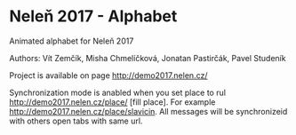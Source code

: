 # Neleň 2017 - Alphabet

Animated alphabet for Neleň 2017

Authors: Vít Zemčík, Misha Chmelíčková, Jonatan Pastirčák, Pavel Studeník

Project is available on page http://demo2017.nelen.cz/

Synchronization mode is anabled when you set place to rul http://demo2017.nelen.cz/place/ [fill place].
For example http://demo2017.nelen.cz/place/slavicin. All messages will be synchronizeid with others open tabs with same url. 
